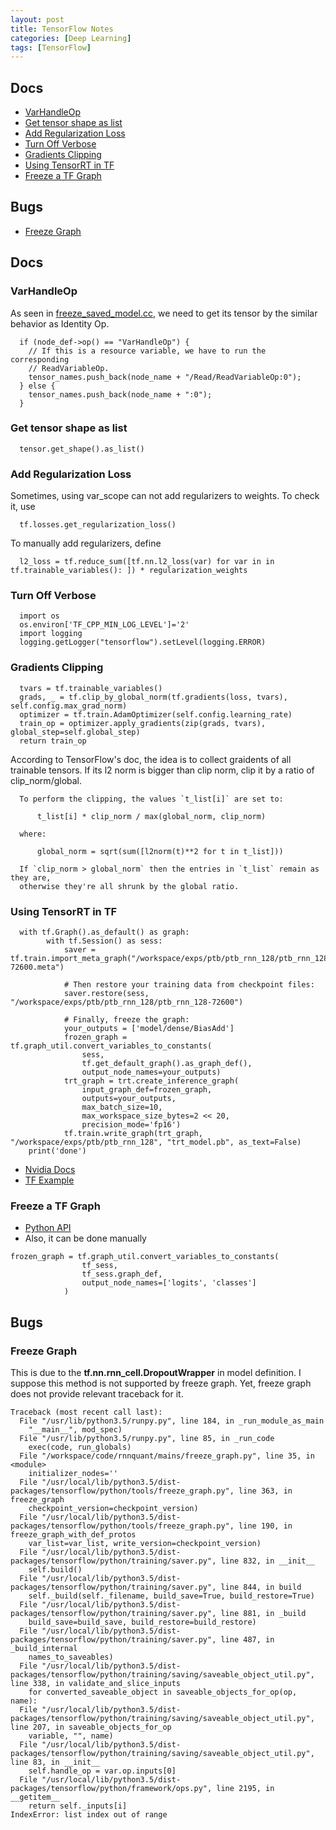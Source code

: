 ```yaml
---
layout: post
title: TensorFlow Notes
categories: [Deep Learning]
tags: [TensorFlow]
---
```

## Docs
* [VarHandleOp](#varhandleop)
* [Get tensor shape as list](#get-tensor-shape-as-list)
* [Add Regularization Loss](#add-regularization-loss)
* [Turn Off Verbose](#turn-off-verbose)
* [Gradients Clipping](#gradients-clipping)
* [Using TensorRT in TF](#using-tensorrt-in-tf)
* [Freeze a TF Graph](freeze-a-tf-graph)

## Bugs
* [Freeze Graph](#freeze-graph)
<!--excerpt-->

## Docs

### VarHandleOp
As seen in [freeze_saved_model.cc](https://github.com/tensorflow/tensorflow/blob/bd13eb08e410787e28e7c5cd0153fad28e3cf9f1/tensorflow/cc/tools/freeze_saved_model.cc),
we need to get its tensor by the similar behavior as Identity Op.
```
  if (node_def->op() == "VarHandleOp") {
    // If this is a resource variable, we have to run the corresponding
    // ReadVariableOp.
    tensor_names.push_back(node_name + "/Read/ReadVariableOp:0");
  } else {
    tensor_names.push_back(node_name + ":0");
  }
```

### Get tensor shape as list
```
  tensor.get_shape().as_list()
```

### Add Regularization Loss
Sometimes, using var_scope can not add regularizers to weights. To check it, use
```
  tf.losses.get_regularization_loss()
```
To manually add regularizers, define
```
  l2_loss = tf.reduce_sum([tf.nn.l2_loss(var) for var in in tf.trainable_variables(): ]) * regularization_weights
``` 

### Turn Off Verbose
```
  import os
  os.environ['TF_CPP_MIN_LOG_LEVEL']='2'
  import logging
  logging.getLogger("tensorflow").setLevel(logging.ERROR)
```

### Gradients Clipping
```
  tvars = tf.trainable_variables()
  grads, _ = tf.clip_by_global_norm(tf.gradients(loss, tvars), self.config.max_grad_norm)
  optimizer = tf.train.AdamOptimizer(self.config.learning_rate)
  train_op = optimizer.apply_gradients(zip(grads, tvars), global_step=self.global_step)
  return train_op
```
According to TensorFlow's doc, the idea is to collect graidents of all trainable tensors. If its l2 norm is bigger than clip norm, clip it by a ratio of clip_norm/global.
```
  To perform the clipping, the values `t_list[i]` are set to:

      t_list[i] * clip_norm / max(global_norm, clip_norm)

  where:

      global_norm = sqrt(sum([l2norm(t)**2 for t in t_list]))

  If `clip_norm > global_norm` then the entries in `t_list` remain as they are,
  otherwise they're all shrunk by the global ratio.
```

### Using TensorRT in TF
```
  with tf.Graph().as_default() as graph:
        with tf.Session() as sess:
            saver = tf.train.import_meta_graph("/workspace/exps/ptb/ptb_rnn_128/ptb_rnn_128-72600.meta")

            # Then restore your training data from checkpoint files:
            saver.restore(sess, "/workspace/exps/ptb/ptb_rnn_128/ptb_rnn_128-72600")

            # Finally, freeze the graph:
            your_outputs = ['model/dense/BiasAdd']
            frozen_graph = tf.graph_util.convert_variables_to_constants(
                sess,
                tf.get_default_graph().as_graph_def(),
                output_node_names=your_outputs)
            trt_graph = trt.create_inference_graph(
                input_graph_def=frozen_graph,
                outputs=your_outputs,
                max_batch_size=10,
                max_workspace_size_bytes=2 << 20,
                precision_mode='fp16')
            tf.train.write_graph(trt_graph, "/workspace/exps/ptb/ptb_rnn_128", "trt_model.pb", as_text=False)
    print('done')
```
* [Nvidia Docs](https://docs.nvidia.com/deeplearning/frameworks/tf-trt-user-guide/index.html#benefits)
* [TF Example](https://github.com/tensorflow/tensorrt/blob/master/tftrt/examples/image-classification/image_classification.py)

### Freeze a TF Graph
* [Python API](https://zhuanlan.zhihu.com/p/64099452)
* Also, it can be done manually
```
frozen_graph = tf.graph_util.convert_variables_to_constants(
                tf_sess,
                tf_sess.graph_def,
                output_node_names=['logits', 'classes']
            )
```

## Bugs

### Freeze Graph
This is due to the **tf.nn.rnn_cell.DropoutWrapper** in model definition. I suppose this method is not supported by freeze graph. Yet, freeze graph does not provide relevant traceback for it.
```
Traceback (most recent call last):
  File "/usr/lib/python3.5/runpy.py", line 184, in _run_module_as_main
    "__main__", mod_spec)
  File "/usr/lib/python3.5/runpy.py", line 85, in _run_code
    exec(code, run_globals)
  File "/workspace/code/rnnquant/mains/freeze_graph.py", line 35, in <module>
    initializer_nodes=''
  File "/usr/local/lib/python3.5/dist-packages/tensorflow/python/tools/freeze_graph.py", line 363, in freeze_graph
    checkpoint_version=checkpoint_version)
  File "/usr/local/lib/python3.5/dist-packages/tensorflow/python/tools/freeze_graph.py", line 190, in freeze_graph_with_def_protos
    var_list=var_list, write_version=checkpoint_version)
  File "/usr/local/lib/python3.5/dist-packages/tensorflow/python/training/saver.py", line 832, in __init__
    self.build()
  File "/usr/local/lib/python3.5/dist-packages/tensorflow/python/training/saver.py", line 844, in build
    self._build(self._filename, build_save=True, build_restore=True)
  File "/usr/local/lib/python3.5/dist-packages/tensorflow/python/training/saver.py", line 881, in _build
    build_save=build_save, build_restore=build_restore)
  File "/usr/local/lib/python3.5/dist-packages/tensorflow/python/training/saver.py", line 487, in _build_internal
    names_to_saveables)
  File "/usr/local/lib/python3.5/dist-packages/tensorflow/python/training/saving/saveable_object_util.py", line 338, in validate_and_slice_inputs
    for converted_saveable_object in saveable_objects_for_op(op, name):
  File "/usr/local/lib/python3.5/dist-packages/tensorflow/python/training/saving/saveable_object_util.py", line 207, in saveable_objects_for_op
    variable, "", name)
  File "/usr/local/lib/python3.5/dist-packages/tensorflow/python/training/saving/saveable_object_util.py", line 83, in __init__
    self.handle_op = var.op.inputs[0]
  File "/usr/local/lib/python3.5/dist-packages/tensorflow/python/framework/ops.py", line 2195, in __getitem__
    return self._inputs[i]
IndexError: list index out of range

```
